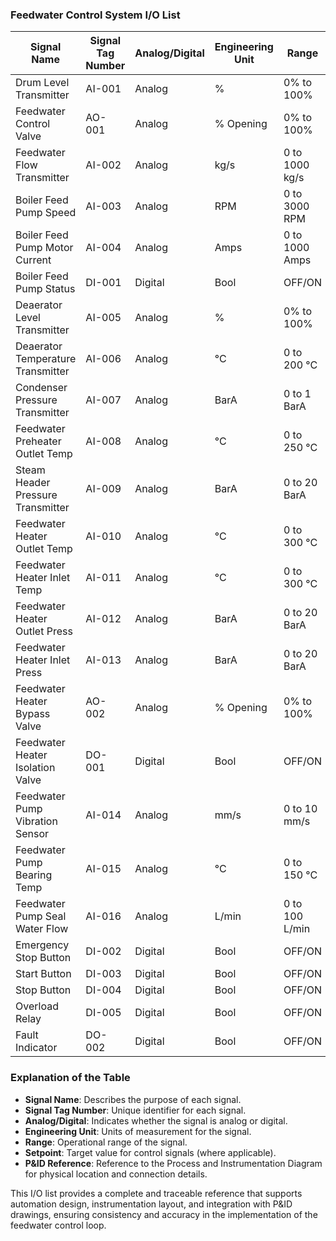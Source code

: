 ### Feedwater Control System I/O List

| Signal Name                        | Signal Tag Number | Analog/Digital | Engineering Unit | Range                    | Setpoint              | P&ID Reference     |
|------------------------------------|-------------------|------------------|--------------------|--------------------------|---------------------|------------------|
| Drum Level Transmitter             | AI-001            | Analog           | %                  | 0% to 100%               | 50%                 | PID-DrumLevel      |
| Feedwater Control Valve            | AO-001            | Analog           | % Opening          | 0% to 100%               | 50%                 | PID-FWControlValve |
| Feedwater Flow Transmitter         | AI-002            | Analog           | kg/s               | 0 to 1000 kg/s           | 500 kg/s              | PID-FWFlow         |
| Boiler Feed Pump Speed             | AI-003            | Analog           | RPM                | 0 to 3000 RPM            | 1500 RPM              | PID-BFPumpSpeed    |
| Boiler Feed Pump Motor Current     | AI-004            | Analog           | Amps               | 0 to 1000 Amps           | N/A                 | PID-BFPumpCurrent  |
| Boiler Feed Pump Status            | DI-001            | Digital          | Bool               | OFF/ON                   | N/A                 | PID-BFPumpStatus   |
| Deaerator Level Transmitter        | AI-005            | Analog           | %                  | 0% to 100%               | 40%                 | PID-DeaeratorLevel |
| Deaerator Temperature Transmitter  | AI-006            | Analog           | °C                 | 0 to 200 °C              | 100 °C              | PID-DeaeratorTemp  |
| Condenser Pressure Transmitter     | AI-007            | Analog           | BarA               | 0 to 1 BarA              | N/A                 | PID-CondenserPress |
| Feedwater Preheater Outlet Temp    | AI-008            | Analog           | °C                 | 0 to 250 °C              | N/A                 | PID-FWPrecHeatTemp |
| Steam Header Pressure Transmitter  | AI-009            | Analog           | BarA               | 0 to 20 BarA             | N/A                 | PID-SteamHeaderPress |
| Feedwater Heater Outlet Temp       | AI-010            | Analog           | °C                 | 0 to 300 °C              | N/A                 | PID-FWHeaterOutTemp  |
| Feedwater Heater Inlet Temp        | AI-011            | Analog           | °C                 | 0 to 300 °C              | N/A                 | PID-FWHeaterInTemp   |
| Feedwater Heater Outlet Press      | AI-012            | Analog           | BarA               | 0 to 20 BarA             | N/A                 | PID-FWHeaterOutPress |
| Feedwater Heater Inlet Press       | AI-013            | Analog           | BarA               | 0 to 20 BarA             | N/A                 | PID-FWHeaterInPress  |
| Feedwater Heater Bypass Valve      | AO-002            | Analog           | % Opening          | 0% to 100%               | 0%                  | PID-FWHBypassValve |
| Feedwater Heater Isolation Valve   | DO-001            | Digital          | Bool               | OFF/ON                   | OFF                 | PID-FWIsoValve     |
| Feedwater Pump Vibration Sensor    | AI-014            | Analog           | mm/s               | 0 to 10 mm/s             | N/A                 | PID-PumpVibration  |
| Feedwater Pump Bearing Temp        | AI-015            | Analog           | °C                 | 0 to 150 °C              | N/A                 | PID-PumpBearTemp   |
| Feedwater Pump Seal Water Flow     | AI-016            | Analog           | L/min              | 0 to 100 L/min           | N/A                 | PID-SealWaterFlow  |
| Emergency Stop Button              | DI-002            | Digital          | Bool               | OFF/ON                   | N/A                 | PID-EmergencyStop  |
| Start Button                       | DI-003            | Digital          | Bool               | OFF/ON                   | N/A                 | PID-StartButton    |
| Stop Button                        | DI-004            | Digital          | Bool               | OFF/ON                   | N/A                 | PID-StopButton     |
| Overload Relay                     | DI-005            | Digital          | Bool               | OFF/ON                   | N/A                 | PID-OverloadRelay  |
| Fault Indicator                    | DO-002            | Digital          | Bool               | OFF/ON                   | OFF                 | PID-FaultIndicator |

### Explanation of the Table

- **Signal Name**: Describes the purpose of each signal.
- **Signal Tag Number**: Unique identifier for each signal.
- **Analog/Digital**: Indicates whether the signal is analog or digital.
- **Engineering Unit**: Units of measurement for the signal.
- **Range**: Operational range of the signal.
- **Setpoint**: Target value for control signals (where applicable).
- **P&ID Reference**: Reference to the Process and Instrumentation Diagram for physical location and connection details.

This I/O list provides a complete and traceable reference that supports automation design, instrumentation layout, and integration with P&ID drawings, ensuring consistency and accuracy in the implementation of the feedwater control loop.
